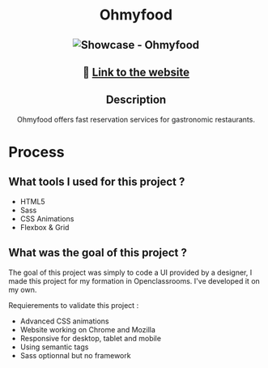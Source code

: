 # <center> Ohmyfood

## <center> ![Showcase - Ohmyfood](https://i.imgur.com/o7kvGmN.png)

## <center> 🔗 [Link to the website](https://ohmyfood-cem.netlify.app)

## <center> Description

<center>Ohmyfood offers fast reservation services for gastronomic restaurants. </center>

# Process

## What tools I used for this project ?

-   HTML5
-   Sass
-   CSS Animations
-   Flexbox & Grid

## What was the goal of this project ?

The goal of this project was simply to code a UI provided by a designer, I made this project for my formation in Openclassrooms. I've developed it on my own. <br>

Requierements to validate this project :

-   Advanced CSS animations
-   Website working on Chrome and Mozilla
-   Responsive for desktop, tablet and mobile
-   Using semantic tags
-   Sass optionnal but no framework
